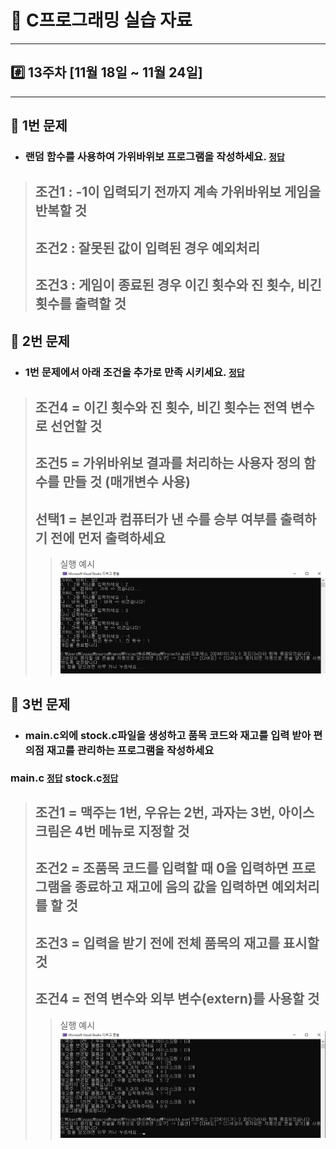 # 📝 C프로그래밍 실습 자료
<hr/>

## #️⃣ 13주차 [11월 18일 ~ 11월 24일]
<hr/>

## 📖 1번 문제
- ### 랜덤 함수를 사용하여 가위바위보 프로그램을 작성하세요. [`정답`](./practice_1.c)
> ## 조건1 : -1이 입력되기 전까지 계속 가위바위보 게임을 반복할 것
> ## 조건2 : 잘못된 값이 입력된 경우 예외처리
> ## 조건3 : 게임이 종료된 경우 이긴 횟수와 진 횟수, 비긴 횟수를 출력할 것

## 📖 2번 문제
- ### 1번 문제에서 아래 조건을 추가로 만족 시키세요. [`정답`](./practice_2.c)
> ## 조건4 = 이긴 횟수와 진 횟수, 비긴 횟수는 전역 변수로 선언할 것
> ## 조건5 = 가위바위보 결과를 처리하는 사용자 정의 함수를 만들 것 (매개변수 사용)
> ## 선택1 = 본인과 컴퓨터가 낸 수를 승부 여부를 출력하기 전에 먼저 출력하세요
>> 실행 예시<br>
>> ![img.png](img.png)

## 📖 3번 문제
- ### main.c외에 stock.c파일을 생성하고 품목 코드와 재고를 입력 받아 편의점 재고를 관리하는 프로그램을 작성하세요
### main.c [`정답`](./main.c) stock.c[`정답`](./stock.c)
> ## 조건1 = 맥주는 1번, 우유는 2번, 과자는 3번, 아이스크림은 4번 메뉴로 지정할 것
> ## 조건2 = 조품목 코드를 입력할 때 0을 입력하면 프로그램을 종료하고 재고에 음의 값을 입력하면 예외처리를 할 것
> ## 조건3 = 입력을 받기 전에 전체 품목의 재고를 표시할 것
> ## 조건4 = 전역 변수와 외부 변수(extern)를 사용할 것
>> 실행 예시<br>
>> ![img_1.png](img_1.png)